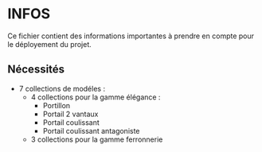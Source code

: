 # INFOS

Ce fichier contient des informations importantes à prendre en compte pour le déployement du projet.

## Nécessités

- 7 collections de modéles :
    - 4 collections pour la gamme élégance :
        - Portillon
        - Portail 2 vantaux
        - Portail coulissant
        - Portail coulissant antagoniste
    - 3 collections pour la gamme ferronnerie
